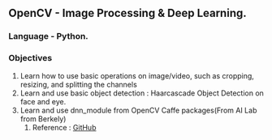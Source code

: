 ## OpenCV - Image Processing & Deep Learning.

### Language - Python.

### Objectives
1. Learn how to use basic operations on image/video, such as cropping, resizing, and splitting the channels
2. Learn and use basic object detection : Haarcascade Object Detection on face and eye.
3. Learn and use dnn_module from OpenCV Caffe packages(From AI Lab from Berkely) 
   1. Reference : [GitHub](https://docs.opencv.org/3.4/db/d28/tutorial_cascade_classifier.html)
